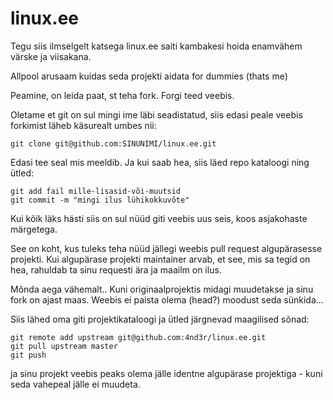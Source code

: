 linux.ee
========

Tegu siis ilmselgelt katsega linux.ee saiti kambakesi hoida enamvähem värske ja viisakana.

Allpool arusaam kuidas seda projekti aidata for dummies (thats me)

Peamine, on leida paat, st teha fork.
Forgi teed veebis.

Oletame et git on sul mingi ime läbi seadistatud, siis edasi peale veebis forkimist läheb käsurealt umbes nii:

```
git clone git@github.com:SINUNIMI/linux.ee.git
```

Edasi tee seal mis meeldib. Ja kui saab hea, siis läed repo kataloogi ning ütled:

```
git add fail mille-lisasid-või-muutsid
git commit -m "mingi ilus lühikokkuvõte" 
```

Kui kõik läks hästi siis on sul nüüd giti veebis uus seis, koos asjakohaste märgetega.

See on koht, kus tuleks teha nüüd jällegi weebis pull request algupärasesse projekti. 
Kui algupärase projekti maintainer arvab, et see, mis sa tegid on hea, rahuldab ta sinu requesti ära ja maailm on ilus.

Mõnda aega vähemalt.. Kuni originaalprojektis midagi muudetakse ja sinu fork on ajast maas. 
Weebis ei paista olema (head?) moodust seda sünkida...

Siis lähed oma giti projektikataloogi ja ütled järgnevad maagilised sõnad:

```
git remote add upstream git@github.com:4nd3r/linux.ee.git
git pull upstream master
git push
```

ja sinu projekt veebis peaks olema jälle identne algupärase projektiga - kuni seda vahepeal jälle ei muudeta.





